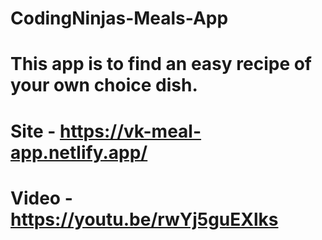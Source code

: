 # CodingNinjas-Meals-App
# This app is to find an easy recipe of your own choice dish.
# Site - https://vk-meal-app.netlify.app/
# Video - https://youtu.be/rwYj5guEXlks
